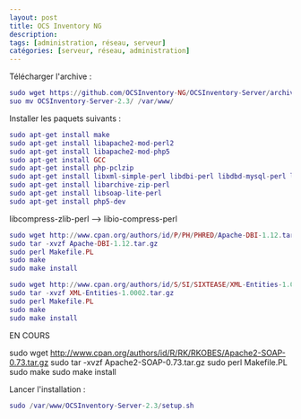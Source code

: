 ```yaml
---
layout: post
title: OCS Inventory NG
description:
tags: [administration, réseau, serveur]
catégories: [serveur, réseau, administration]
---
```


Télécharger l'archive :

```lua
sudo wget https://github.com/OCSInventory-NG/OCSInventory-Server/archive/2.3.tar.gz
suo mv OCSInventory-Server-2.3/ /var/www/
```

Installer les paquets suivants :

```lua
sudo apt-get install make
sudo apt-get install libapache2-mod-perl2
sudo apt-get install libapache2-mod-php5
sudo apt-get install GCC
sudo apt-get install php-pclzip
sudo apt-get install libxml-simple-perl libdbi-perl libdbd-mysql-perl libapache-dbi-perl libnet-ip-perl
sudo apt-get install libarchive-zip-perl
sudo apt-get install libsoap-lite-perl
sudo apt-get install php5-dev
```
libcompress-zlib-perl --> libio-compress-perl

```lua
sudo wget http://www.cpan.org/authors/id/P/PH/PHRED/Apache-DBI-1.12.tar.gz
sudo tar -xvzf Apache-DBI-1.12.tar.gz
sudo perl Makefile.PL
sudo make
sudo make install
```

```lua
sudo wget http://www.cpan.org/authors/id/S/SI/SIXTEASE/XML-Entities-1.0002.tar.gz
sudo tar -xvzf XML-Entities-1.0002.tar.gz
sudo perl Makefile.PL
sudo make
sudo make install
```

EN COURS 

sudo wget http://www.cpan.org/authors/id/R/RK/RKOBES/Apache2-SOAP-0.73.tar.gz
sudo tar -xvzf Apache2-SOAP-0.73.tar.gz
sudo perl Makefile.PL
sudo make
sudo make install



Lancer l'installation :

```lua
sudo /var/www/OCSInventory-Server-2.3/setup.sh
```

